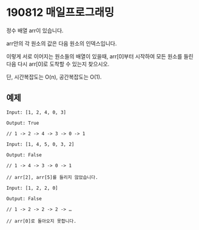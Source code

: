 # 190812 매일프로그래밍

정수 배열 arr이 있습니다.

arr안의 각 원소의 값은 다음 원소의 인덱스입니다.

이렇게 서로 이어지는 원소들의 배열이 있을때, arr[0]부터 시작하여 모든 원소를 들린 다음 다시 arr[0]로 도착할 수 있는지 찾으시오.

단, 시간복잡도는 O(n), 공간복잡도는 O(1).


## 예제
```
Input: [1, 2, 4, 0, 3]

Output: True

// 1 -> 2 -> 4 -> 3 -> 0 -> 1
```

```
Input: [1, 4, 5, 0, 3, 2]

Output: False

// 1 -> 4 -> 3 -> 0 -> 1

// arr[2], arr[5]를 들리지 않았습니다.
```

```
Input: [1, 2, 2, 0]

Output: False

// 1 -> 2 -> 2 -> 2 -> …

// arr[0]로 돌아오지 못합니다.
```